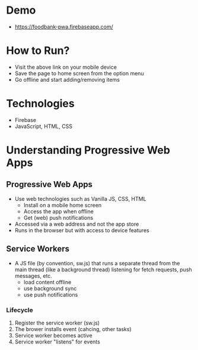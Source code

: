 # Demo
- https://foodbank-pwa.firebaseapp.com/

# How to Run? 
- Visit the above link on your mobile device
- Save the page to home screen from the option menu
- Go offline and start adding/removing items


# Technologies
- Firebase
- JavaScript, HTML, CSS

# Understanding Progressive Web Apps
## Progressive Web Apps
- Use web technologies such as Vanilla JS, CSS, HTML
    - Install on a mobile home screen
    - Access the app when offline
    - Get (web) push notifications
- Accessed via a web address and not the app store
- Runs in the browser but with access to device features

## Service Workers
- A JS file (by convention, sw.js) that runs a separate thread from the main thread (like a background thread) listening for fetch requests, push messages, etc.
    - load content offline
    - use background sync
    - use push notifications
### Lifecycle
1. Register the service worker (sw.js) 
2. The brower installs event (cahcing, other tasks)
3. Service worker becomes active
4. Service worker "listens" for events
